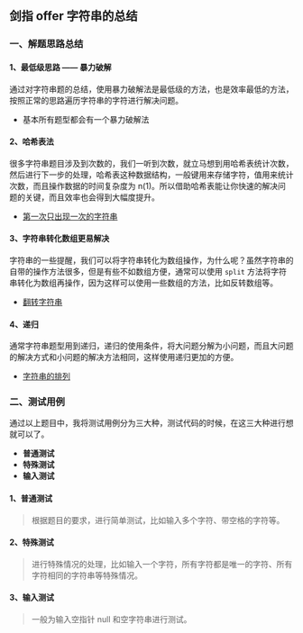 ## 剑指 offer 字符串的总结

### 一、解题思路总结

#### 1、最低级思路 —— 暴力破解

通过对字符串题的总结，使用暴力破解法是最低级的方法，也是效率最低的方法，按照正常的思路遍历字符串的字符进行解决问题。

- 基本所有题型都会有一个暴力破解法



#### 2、哈希表法

很多字符串题目涉及到次数的，我们一听到次数，就立马想到用哈希表统计次数，然后进行下一步的处理，哈希表这种数据结构，一般键用来存储字符，值用来统计次数，而且操作数据的时间复杂度为 n(1)。所以借助哈希表能让你快速的解决问题的关键，而且效率也会得到大幅度提升。

- [第一次只出现一次的字符串]([https://github.com/luxiangqiang/JianZhi-Offer_JavaScript/blob/master/%E7%AC%AC%E4%B8%80%E4%B8%AA%E5%8F%AA%E5%87%BA%E7%8E%B0%E4%B8%80%E6%AC%A1%E7%9A%84%E5%AD%97%E7%AC%A6%E4%B8%B2.md](https://github.com/luxiangqiang/JianZhi-Offer_JavaScript/blob/master/第一个只出现一次的字符串.md))



#### 3、字符串转化数组更易解决

字符串的一些提醒，我们可以将字符串转化为数组操作，为什么呢？虽然字符串的自带的操作方法很多，但是有些不如数组方便，通常可以使用 `split` 方法将字符串转化为数组再操作，因为这样可以使用一些数组的方法，比如反转数组等。

- [翻转字符串]([https://github.com/luxiangqiang/JianZhi-Offer_JavaScript/blob/master/%E5%8F%8D%E8%BD%AC%E5%AD%97%E7%AC%A6%E4%B8%B2.md](https://github.com/luxiangqiang/JianZhi-Offer_JavaScript/blob/master/反转字符串.md))



#### 4、递归

通常字符串题型用到递归，递归的使用条件，将大问题分解为小问题，而且大问题的解决方式和小问题的解决方法相同，这样使用递归更加的方便。

- [字符串的排列]([https://github.com/luxiangqiang/JianZhi-Offer_JavaScript/blob/master/%E5%AD%97%E7%AC%A6%E4%B8%B2%E7%9A%84%E6%8E%92%E5%88%97.md#%E4%BA%8C%E6%B5%8B%E8%AF%95%E7%94%A8%E4%BE%8B](https://github.com/luxiangqiang/JianZhi-Offer_JavaScript/blob/master/字符串的排列.md#二测试用例))



### 二、测试用例

通过以上题目中，我将测试用例分为三大种，测试代码的时候，在这三大种进行想就可以了。

- **普通测试**
- **特殊测试**
- **输入测试**



#### 1、普通测试

> 根据题目的要求，进行简单测试，比如输入多个字符、带空格的字符等。



#### 2、特殊测试

> 进行特殊情况的处理，比如输入一个字符，所有字符都是唯一的字符、所有字符相同的字符串等特殊情况。



#### 3、输入测试

> 一般为输入空指针 null 和空字符串进行测试。

